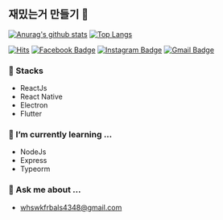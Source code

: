 ## 재밌는거 만들기 📝

[![Anurag's github stats](https://github-readme-stats.vercel.app/api?username=limgyumin&count_private=true&show_icons=true&hide_border=true)](https://github.com/anuraghazra/github-readme-stats)
[![Top Langs](https://github-readme-stats.vercel.app/api/top-langs/?username=limgyumin&hide=css,html)](https://github.com/anuraghazra/github-readme-stats)

[![Hits](https://hits.seeyoufarm.com/api/count/incr/badge.svg?url=https%3A%2F%2Fgithub.com%2Flimgyumin)](https://hits.seeyoufarm.com)
[![Facebook Badge](https://img.shields.io/badge/-Facebook-1877f2?style=flat-square&logo=facebook&logoColor=white&link=hhttps://www.facebook.com/profile.php?id=100048700034135)](https://www.facebook.com/profile.php?id=100040880319481)
[![Instagram Badge](https://img.shields.io/badge/-Instagram-dd2a7b?style=flat-square&logo=instagram&logoColor=white&link=https://www.instagram.com/g_yyuu_/)](https://www.instagram.com/g_yyuu_)
[![Gmail Badge](https://img.shields.io/badge/-Gmail-c14438?style=flat-square&logo=Gmail&logoColor=white&link=mailto:whswkfrbals4348@gmail.com)](mailto:whswkfrbals4348@gmail.com) 

### 🔭 Stacks
- ReactJs
- React Native
- Electron
- Flutter

### 🌱 I’m currently learning ...
- NodeJs
- Express
- Typeorm

### 💬 Ask me about ...
- whswkfrbals4348@gmail.com
 
